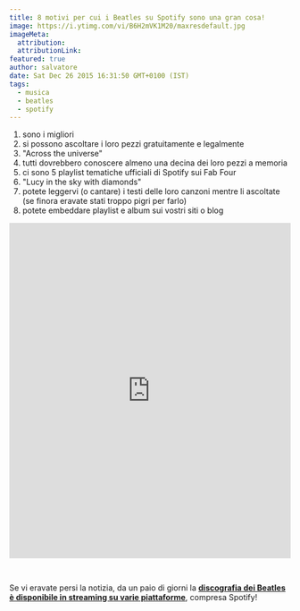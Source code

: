 ```yaml
---
title: 8 motivi per cui i Beatles su Spotify sono una gran cosa!
image: https://i.ytimg.com/vi/B6H2mVK1M20/maxresdefault.jpg
imageMeta:
  attribution:
  attributionLink:
featured: true
author: salvatore
date: Sat Dec 26 2015 16:31:50 GMT+0100 (IST)
tags:
  - musica
  - beatles
  - spotify
---
```


1. sono i migliori
2. si possono ascoltare i loro pezzi gratuitamente e legalmente
3. "Across the universe"
4. tutti dovrebbero conoscere almeno una decina dei loro pezzi a memoria
5. ci sono 5 playlist tematiche ufficiali di Spotify sui Fab Four
6. "Lucy in the sky with diamonds"
7. potete leggervi (o cantare) i testi delle loro canzoni mentre li ascoltate (se finora eravate stati troppo pigri per farlo)
8. potete embeddare playlist e album sui vostri siti o blog

<iframe src="https://embed.spotify.com/?uri=spotify%3Aalbum%3A5ju5Ouzan3QwXqQt1Tihbh" width="100%" height="600" style="margin: 0; margin-bottom: 30px" frameborder="0" allowtransparency="true"></iframe>

Se vi eravate persi la notizia, da un paio di giorni la **[discografia dei Beatles è disponibile in streaming su varie piattaforme](http://www.huffingtonpost.it/2015/12/24/beatles-in-streaming-su-spotify_n_8874034.html)**, compresa Spotify!
